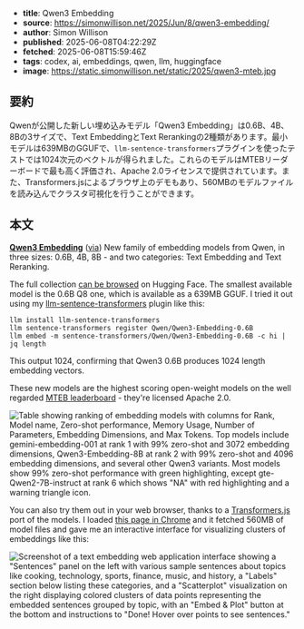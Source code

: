 <!-- metadata -->
- **title**: Qwen3 Embedding
- **source**: https://simonwillison.net/2025/Jun/8/qwen3-embedding/
- **author**: Simon Willison
- **published**: 2025-06-08T04:22:29Z
- **fetched**: 2025-06-08T15:59:46Z
- **tags**: codex, ai, embeddings, qwen, llm, huggingface
- **image**: https://static.simonwillison.net/static/2025/qwen3-mteb.jpg

## 要約
Qwenが公開した新しい埋め込みモデル「Qwen3 Embedding」は0.6B、4B、8Bの3サイズで、Text EmbeddingとText Rerankingの2種類があります。最小モデルは639MBのGGUFで、`llm-sentence-transformers`プラグインを使ったテストでは1024次元のベクトルが得られました。これらのモデルはMTEBリーダーボードで最も高く評価され、Apache 2.0ライセンスで提供されています。また、Transformers.jsによるブラウザ上のデモもあり、560MBのモデルファイルを読み込んでクラスタ可視化を行うことができます。

## 本文
**[Qwen3 Embedding](https://qwenlm.github.io/blog/qwen3-embedding/)** ([via](https://twitter.com/xenovacom/status/1931082176788906006 "@xenovacom")) New family of embedding models from Qwen, in three sizes: 0.6B, 4B, 8B - and two categories: Text Embedding and Text Reranking.

The full collection [can be browsed](https://huggingface.co/collections/Qwen/qwen3-embedding-6841b2055b99c44d9a4c371f) on Hugging Face. The smallest available model is the 0.6B Q8 one, which is available as a 639MB GGUF. I tried it out using my [llm-sentence-transformers](https://github.com/simonw/llm-sentence-transformers) plugin like this:

```
llm install llm-sentence-transformers
llm sentence-transformers register Qwen/Qwen3-Embedding-0.6B
llm embed -m sentence-transformers/Qwen/Qwen3-Embedding-0.6B -c hi | jq length

```

This output 1024, confirming that Qwen3 0.6B produces 1024 length embedding vectors.

These new models are the highest scoring open-weight models on the well regarded [MTEB leaderboard](https://huggingface.co/spaces/mteb/leaderboard) - they're licensed Apache 2.0.

![Table showing ranking of embedding models with columns for Rank, Model name, Zero-shot performance, Memory Usage, Number of Parameters, Embedding Dimensions, and Max Tokens. Top models include gemini-embedding-001 at rank 1 with 99% zero-shot and 3072 embedding dimensions, Qwen3-Embedding-8B at rank 2 with 99% zero-shot and 4096 embedding dimensions, and several other Qwen3 variants. Most models show 99% zero-shot performance with green highlighting, except gte-Qwen2-7B-instruct at rank 6 which shows "NA" with red highlighting and a warning triangle icon.](https://static.simonwillison.net/static/2025/qwen3-mteb.jpg)

You can also try them out in your web browser, thanks to a [Transformers.js](https://huggingface.co/docs/transformers.js/en/index) port of the models. I loaded [this page in Chrome](https://static.simonwillison.net/static/2025/qwen3-web.jpg) and it fetched 560MB of model files and gave me an interactive interface for visualizing clusters of embeddings like this:

![Screenshot of a text embedding web application interface showing a "Sentences" panel on the left with various sample sentences about topics like cooking, technology, sports, finance, music, and history, a "Labels" section below listing these categories, and a "Scatterplot" visualization on the right displaying colored clusters of data points representing the embedded sentences grouped by topic, with an "Embed & Plot" button at the bottom and instructions to "Done! Hover over points to see sentences."](https://static.simonwillison.net/static/2025/qwen3-web.jpg)

